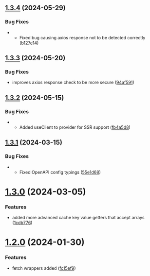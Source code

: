 ## [1.3.4](https://github.com/Rocketmakers/api-swr/compare/v1.3.3...v1.3.4) (2024-05-29)


### Bug Fixes

* - Fixed bug causing axios response not to be detected correctly ([b127e14](https://github.com/Rocketmakers/api-swr/commit/b127e14da3240a275ea559117d2c4a6705210c0c))

## [1.3.3](https://github.com/Rocketmakers/api-swr/compare/v1.3.2...v1.3.3) (2024-05-20)


### Bug Fixes

* improves axios response check to be more secure ([94af591](https://github.com/Rocketmakers/api-swr/commit/94af5912ca99a471a405c9cc55e67b79ea7b44ff))

## [1.3.2](https://github.com/Rocketmakers/api-swr/compare/v1.3.1...v1.3.2) (2024-05-15)


### Bug Fixes

* - Added useClient to provider for SSR support ([fb4a5d8](https://github.com/Rocketmakers/api-swr/commit/fb4a5d8e9f467025cc7f001653ed5068ea89a244))

## [1.3.1](https://github.com/Rocketmakers/api-swr/compare/v1.3.0...v1.3.1) (2024-03-15)


### Bug Fixes

* - Fixed OpenAPI config typings ([55e1d68](https://github.com/Rocketmakers/api-swr/commit/55e1d687b309a99901533dc573eed0b725637f40))

# [1.3.0](https://github.com/Rocketmakers/api-swr/compare/v1.2.0...v1.3.0) (2024-03-05)


### Features

* added more advanced cache key value getters that accept arrays ([1cdb776](https://github.com/Rocketmakers/api-swr/commit/1cdb7762ab7166d0c1066972e704be9b497ea83f))

# [1.2.0](https://github.com/Rocketmakers/api-swr/compare/v1.1.0...v1.2.0) (2024-01-30)


### Features

* fetch wrappers added ([fc15ef9](https://github.com/Rocketmakers/api-swr/commit/fc15ef99be4b01a8e9986532fdeedc3c75c6e5c1))
